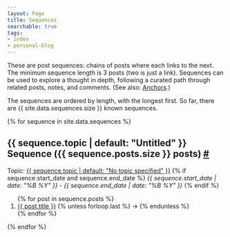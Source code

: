 ```yaml
---
layout: Page
title: Sequences
searchable: true
tags:
- index
- personal-blog
---
```


These are post sequences: chains of posts where each links to the next. The minimum sequence length is 3 posts (two is just a link). Sequences can be used to explore a thought in depth, following a curated path through related posts, notes, and comments. (See also: [Anchors](/anchors/).)

The sequences are ordered by length, with the longest first. So far, there are {{ site.data.sequences.size }} known sequences.

{% for sequence in site.data.sequences %}
<h2 id="{{sequence.id}}">{{ sequence.topic | default: "Untitled" }} Sequence ({{ sequence.posts.size }} posts) <a href="#{{sequence.id}}">#</a></h2>

Topic: <a href="/search/?q=%27{{ sequence.topic }}&keys=tags" class="">{{ sequence.topic | default: "No topic specified" }}</a>
{% if sequence.start_date and sequence.end_date %}
*{{ sequence.start_date | date: "%B %Y" }} - {{ sequence.end_date | date: "%B %Y" }}*
{% endif %}

<ol>
{% for post in sequence.posts %}
  <li><a href="{{ post.url }}">{{ post.title }}</a>
  {% unless forloop.last %}
  &rarr;
  {% endunless %}
  </li>
{% endfor %}
</ol>

{% endfor %}


